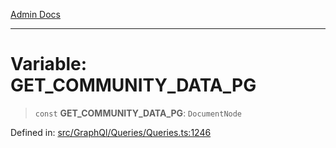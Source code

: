 [Admin Docs](/)

---

# Variable: GET_COMMUNITY_DATA_PG

> `const` **GET_COMMUNITY_DATA_PG**: `DocumentNode`

Defined in: [src/GraphQl/Queries/Queries.ts:1246](https://github.com/PalisadoesFoundation/talawa-admin/blob/main/src/GraphQl/Queries/Queries.ts#L1246)
